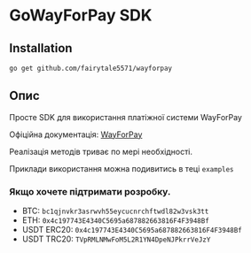 # GoWayForPay SDK

## Installation

```bash
go get github.com/fairytale5571/wayforpay
```

## Опис

Просте SDK для використання платіжної системи WayForPay

Офіційна документація: [WayForPay](https://wiki.wayforpay.com/ru/)

Реалізація методів триває по мері необхідності.

Приклади використання можна подивитись в теці `examples`

### Якщо хочете підтримати розробку.

- BTC: `bc1qjnvkr3asrwvh55eycucnrchftwdl82w3vsk3tt`
- ETH: `0x4c197743E4340C5695a687882663816F4F3948Bf`
- USDT ERC20: `0x4c197743E4340C5695a687882663816F4F3948Bf`
- USDT TRC20: `TVpRMLNMwFoM5L2R1YN4DpeNJPkrrVeJzY`
